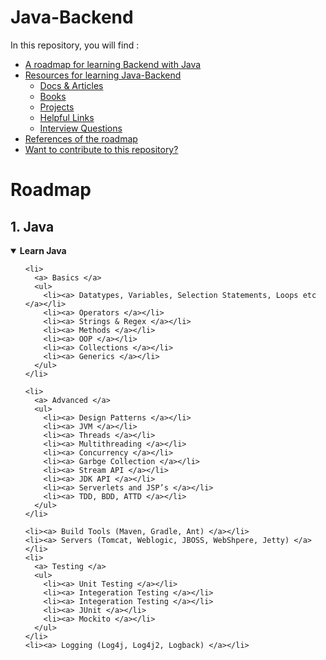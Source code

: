 # Java-Backend 

In this repository, you will find :
  - [A roadmap for learning Backend with Java](#roadmap)
  - [Resources for learning Java-Backend](#resources-for-learning-java-backend)
    - [Docs & Articles](https://github.com/Abanoub-Asaad/Java-Backend#docs--articles)
    - [Books](https://github.com/Abanoub-Asaad/Java-Backend#books)
    - [Projects](https://github.com/Abanoub-Asaad/Java-Backend#projects)
    - [Helpful Links](https://github.com/Abanoub-Asaad/Java-Backend#helpful-links)
    - [Interview Questions](https://github.com/Abanoub-Asaad/Java-Backend#interview-questions)
  - [References of the roadmap](#references-of-the-roadmap)
  - [Want to contribute to this repository?](#contribution)

  # Roadmap
## 1. Java
<details open>
<summary> <b>Learn Java</b> </summary>
  <ol>

    <li>
      <a> Basics </a>
      <ul>
        <li><a> Datatypes, Variables, Selection Statements, Loops etc </a></li>
        <li><a> Operators </a></li>
        <li><a> Strings & Regex </a></li>
        <li><a> Methods </a></li>
        <li><a> OOP </a></li>
        <li><a> Collections </a></li>
        <li><a> Generics </a></li>
      </ul>
    </li>

    <li>
      <a> Advanced </a>
      <ul>
        <li><a> Design Patterns </a></li>
        <li><a> JVM </a></li>
        <li><a> Threads </a></li>
        <li><a> Multithreading </a></li>
        <li><a> Concurrency </a></li>
        <li><a> Garbge Collection </a></li>
        <li><a> Stream API </a></li>
        <li><a> JDK API </a></li>
        <li><a> Serverlets and JSP’s </a></li>
        <li><a> TDD, BDD, ATTD </a></li>
      </ul>
    </li>
    
    <li><a> Build Tools (Maven, Gradle, Ant) </a></li>
    <li><a> Servers (Tomcat, Weblogic, JBOSS, WebShpere, Jetty) </a></li>
    <li>
      <a> Testing </a>
      <ul>
        <li><a> Unit Testing </a></li>
        <li><a> Integeration Testing </a></li>
        <li><a> Integeration Testing </a></li>
        <li><a> JUnit </a></li>
        <li><a> Mockito </a></li>
      </ul>
    </li>
    <li><a> Logging (Log4j, Log4j2, Logback) </a></li>
  
  </ol>
</details>
